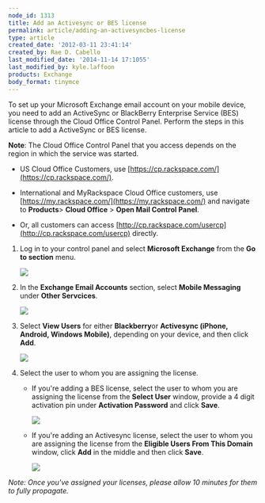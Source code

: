 ```yaml
---
node_id: 1313
title: Add an Activesync or BES license
permalink: article/adding-an-activesyncbes-license
type: article
created_date: '2012-03-11 23:41:14'
created_by: Rae D. Cabello
last_modified_date: '2014-11-14 17:1055'
last_modified_by: kyle.laffoon
products: Exchange
body_format: tinymce
---
```


To set up your Microsoft Exchange email account on your mobile device,
you need to add an ActiveSync or BlackBerry Enterprise Service (BES)
license through the Cloud Office Control Panel. Perform the steps in
this article to add a ActiveSync or BES license.

**Note**: The Cloud Office Control Panel that you access depends on the
region in which the service was started.

-   US Cloud Office Customers, use
    [https://cp.rackspace.com/](https://cp.rackspace.com/).

-   International and MyRackspace Cloud Office customers, use
    [https://my.rackspace.com/](https://my.rackspace.com/) and navigate
    to **Products**\> **Cloud Office** \> **Open Mail Control Panel**.

-   Or, all customers can
    access [http://cp.rackspace.com/usercp](http://cp.rackspace.com/usercp) directly.

1.  Log in to your control panel and select **Microsoft Exchange** from
    the **Go to section** menu.

    ![](http://c10322051.r51.cf2.rackcdn.com/(E%26A)ActivesyncBES.png)

2.  In the **Exchange Email Accounts** section, select **Mobile
    Messaging** under **Other Servcices**.

    ![](http://c10322051.r51.cf2.rackcdn.com/(E%26A)ActivesyncBes2.png)

3.  Select **View Users** for either **Blackberry**or **Activesync
    (iPhone, Android, Windows Mobile)**, depending on your device, and
    then click **Add**.

    ![](http://c10322051.r51.cf2.rackcdn.com/(E%26A)ActivesyncBes3.png)

4.  Select the user to whom you are assigning the license.
    -   If you're adding a BES license, select the user to whom you are
        assigning the license from the **Select User** window, provide a
        4 digit activation pin under **Activation Password** and click
        **Save**.

        ![](http://c10322051.r51.cf2.rackcdn.com/(E%26A)ActivesyncBes5.png)

    -   If you're adding an Activesync license, select the user to whom
        you are assigning the license from the **Eligible Users From
        This Domain** window, click **Add** in the middle and then click
        **Save**.

        ![](http://c10322051.r51.cf2.rackcdn.com/(E%26A)ActivesyncBes6.png)

*Note: Once you've assigned your licenses, please allow 10 minutes for
them to fully propagate.*

